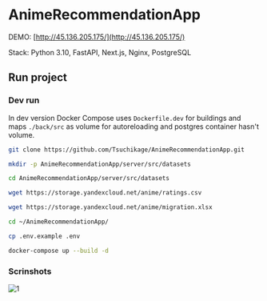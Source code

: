 # AnimeRecommendationApp

DEMO: [http://45.136.205.175/](http://45.136.205.175/)

Stack: Python 3.10, FastAPI, Next.js, Nginx, PostgreSQL

## Run project

### Dev run

In dev version Docker Compose uses `Dockerfile.dev` for buildings and
maps `./back/src` as volume for autoreloading and postgres container hasn't volume.

```bash
git clone https://github.com/Tsuchikage/AnimeRecommendationApp.git

mkdir -p AnimeRecommendationApp/server/src/datasets

cd AnimeRecommendationApp/server/src/datasets

wget https://storage.yandexcloud.net/anime/ratings.csv

wget https://storage.yandexcloud.net/anime/migration.xlsx

cd ~/AnimeRecommendationApp/

cp .env.example .env

docker-compose up --build -d
```

### Scrinshots
![1](https://github.com/stackoverfollowers/AnimeRecommendationApp/raw/main/docs/1.jpg)
